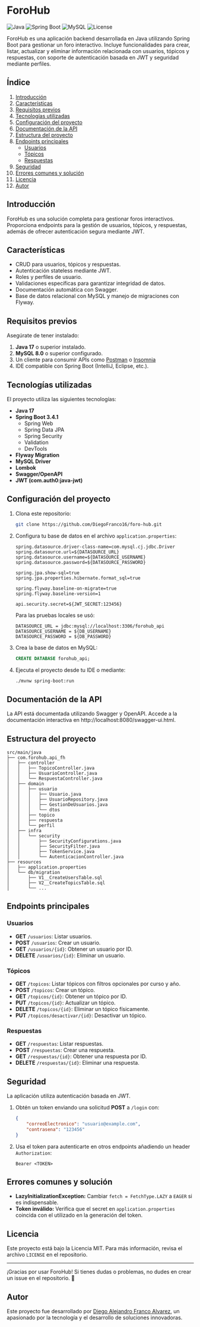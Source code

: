 # ForoHub
![Java](https://img.shields.io/badge/Java-17-orange)
![Spring Boot](https://img.shields.io/badge/Spring%20Boot-3.0.0-brightgreen)
![MySQL](https://img.shields.io/badge/MySQL-8.0-blue)
![License](https://img.shields.io/badge/license-MIT-blue)

ForoHub es una aplicación backend desarrollada en Java utilizando Spring Boot para gestionar un foro interactivo. Incluye funcionalidades para crear, listar, actualizar y eliminar información relacionada con usuarios, tópicos y respuestas, con soporte de autenticación basada en JWT y seguridad mediante perfiles.

## Índice

1. [Introducción](#introducción)
2. [Características](#características)
3. [Requisitos previos](#requisitos-previos)
4. [Tecnologías utilizadas](#tecnologías-utilizadas)
5. [Configuración del proyecto](#configuración-del-proyecto)
6. [Documentación de la API](#documentación-de-la-api)
7. [Estructura del proyecto](#estructura-del-proyecto)
8. [Endpoints principales](#endpoints-principales)
    - [Usuarios](#usuarios)
    - [Tópicos](#tópicos)
    - [Respuestas](#respuestas)
9. [Seguridad](#seguridad)
10. [Errores comunes y solución](#errores-comunes-y-solución)
11. [Licencia](#licencia)
12. [Autor](#autor)

## Introducción

ForoHub es una solución completa para gestionar foros interactivos. Proporciona endpoints para la gestión de usuarios, tópicos, y respuestas, además de ofrecer autenticación segura mediante JWT.

## Características

- CRUD para usuarios, tópicos y respuestas.
- Autenticación stateless mediante JWT.
- Roles y perfiles de usuario.
- Validaciones específicas para garantizar integridad de datos.
- Documentación automática con Swagger.
- Base de datos relacional con MySQL y manejo de migraciones con Flyway.

## Requisitos previos

Asegúrate de tener instalado:

1. **Java 17** o superior instalado.
2. **MySQL 8.0** o superior configurado.
3. Un cliente para consumir APIs como [Postman](https://www.postman.com/) o [Insomnia](https://insomnia.rest/)
4. IDE compatible con Spring Boot (IntelliJ, Eclipse, etc.).

## Tecnologías utilizadas
El proyecto utiliza las siguientes tecnologías:

- **Java 17**
- **Spring Boot 3.4.1**
  - Spring Web
  - Spring Data JPA
  - Spring Security
  - Validation
  - DevTools
- **Flyway Migration**
- **MySQL Driver**
- **Lombok**
- **Swagger/OpenAPI**
- **JWT (com.auth0:java-jwt)**

## Configuración del proyecto

1. Clona este repositorio:
   ```bash
   git clone https://github.com/DiegoFranco16/foro-hub.git
   ```
2. Configura tu base de datos en el archivo `application.properties`:
   ```properties
   spring.datasource.driver-class-name=com.mysql.cj.jdbc.Driver
   spring.datasource.url=${DATASOURCE_URL}
   spring.datasource.username=${DATASOURCE_USERNAME}
   spring.datasource.password=${DATASOURCE_PASSWORD}

   spring.jpa.show-sql=true
   spring.jpa.properties.hibernate.format_sql=true

   spring.flyway.baseline-on-migrate=true
   spring.flyway.baseline-version=1

   api.security.secret=${JWT_SECRET:123456}
   ```

   Para las pruebas locales se usó:
   ```
   DATASOURCE_URL = jdbc:mysql://localhost:3306/forohub_api
   DATASOURCE_USERNAME = ${DB_USERNAME}
   DATASOURCE_PASSWORD = ${DB_PASSWORD}
   ```
4. Crea la base de datos en MySQL:
   ```sql
   CREATE DATABASE forohub_api;
   ```
5. Ejecuta el proyecto desde tu IDE o mediante:
   ```bash
   ./mvnw spring-boot:run
   ```
## Documentación de la API
   La API está documentada utilizando Swagger y OpenAPI. Accede a la documentación interactiva en http://localhost:8080/swagger-ui.html.
   

## Estructura del proyecto

```
src/main/java
├── com.forohub.api_fh
│   ├── controller
│   │   ├── TopicoController.java
│   │   ├── UsuarioController.java
│   │   └── RespuestaController.java
│   ├── domain
│   │   ├── usuario
│   │   │   ├── Usuario.java
│   │   │   ├── UsuarioRepository.java
│   │   │   ├── GestionDeUsuarios.java
│   │   │   └── dtos
│   │   ├── topico
│   │   ├── respuesta
│   │   └── perfil
│   ├── infra
│   │   └── security
│   │       ├── SecurityConfigurations.java
│   │       ├── SecurityFilter.java
│   │       ├── TokenService.java
│   │       └── AutenticacionController.java
├── resources
│   ├── application.properties
│   └── db/migration
│       ├── V1__CreateUsersTable.sql
│       ├── V2__CreateTopicsTable.sql
│       └── ...
```

## Endpoints principales

### Usuarios
- **GET** `/usuarios`: Listar usuarios.
- **POST** `/usuarios`: Crear un usuario.
- **GET** `/usuarios/{id}`: Obtener un usuario por ID.
- **DELETE** `/usuarios/{id}`: Eliminar un usuario.

### Tópicos
- **GET** `/topicos`: Listar tópicos con filtros opcionales por curso y año.
- **POST** `/topicos`: Crear un tópico.
- **GET** `/topicos/{id}`: Obtener un tópico por ID.
- **PUT** `/topicos/{id}`: Actualizar un tópico.
- **DELETE** `/topicos/{id}`: Eliminar un tópico físicamente.
- **PUT** `/topicos/desactivar/{id}`: Desactivar un tópico.

### Respuestas
- **GET** `/respuestas`: Listar respuestas.
- **POST** `/respuestas`: Crear una respuesta.
- **GET** `/respuestas/{id}`: Obtener una respuesta por ID.
- **DELETE** `/respuestas/{id}`: Eliminar una respuesta.

## Seguridad

La aplicación utiliza autenticación basada en JWT. 

1. Obtén un token enviando una solicitud **POST** a `/login` con:
   ```json
   {
       "correoElectronico": "usuario@example.com",
       "contrasena": "123456"
   }
   ```
2. Usa el token para autenticarte en otros endpoints añadiendo un header `Authorization`:
   ```
   Bearer <TOKEN>
   ```

## Errores comunes y solución

- **LazyInitializationException:** Cambiar `fetch = FetchType.LAZY` a `EAGER` si es indispensable.
- **Token inválido:** Verifica que el secret en `application.properties` coincida con el utilizado en la generación del token.

## Licencia

Este proyecto está bajo la Licencia MIT. Para más información, revisa el archivo `LICENSE` en el repositorio.

---

¡Gracias por usar ForoHub! Si tienes dudas o problemas, no dudes en crear un issue en el repositorio. 🚀


## Autor
Este proyecto fue desarrollado por [Diego Alejandro Franco Alvarez](https://www.linkedin.com/in/diego-alejandro-franco-alvarez/), un apasionado por la tecnología y el desarrollo de soluciones innovadoras.

